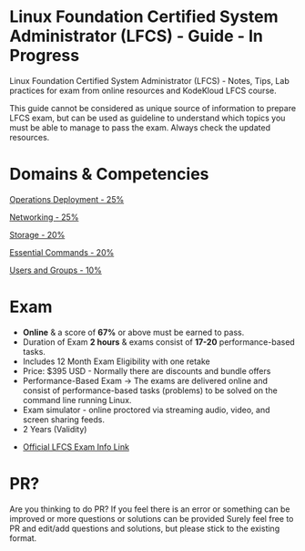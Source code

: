 # Linux Foundation Certified System Administrator (LFCS) - Guide - In Progress
Linux Foundation Certified System Administrator (LFCS) - Notes, Tips, Lab practices for exam from online resources and KodeKloud LFCS course.

This guide cannot be considered as unique source of information to prepare LFCS exam, but can be used as guideline to understand which topics you must be able to manage to pass the exam. Always check the updated resources.

# Domains & Competencies

[Operations Deployment - 25%](OperationsDeployment.md)

[Networking - 25%](Networking.md)

[Storage - 20%](Storage.md)

[Essential Commands - 20%](EssentialCommands.md)

[Users and Groups - 10%](UsersAndGroups.md)

# Exam

* **Online** & a score of **67%** or above must be earned to pass. 
* Duration of Exam **2 hours** & exams consist of **17-20** performance-based tasks.
* Includes 12 Month Exam Eligibility with one retake
* Price: $395 USD - Normally there are discounts and bundle offers 
* Performance-Based Exam -> The exams are delivered online and consist of performance-based tasks (problems) to be solved on the command line running Linux.
* Exam simulator - online proctored via streaming audio, video, and screen sharing feeds.
* 2 Years (Validity)

- [Official LFCS Exam Info Link](https://training.linuxfoundation.org/certification/linux-foundation-certified-sysadmin-lfcs/)
  

# PR?
Are you thinking to do PR? If you feel there is an error or something can be improved or more questions or solutions can be provided
Surely feel free to PR and edit/add questions and solutions, but please stick to the existing format.
